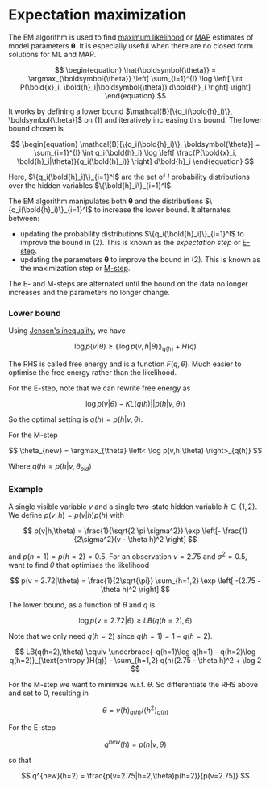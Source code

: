 # Expectation maximization

The EM algorithm is used to find [maximum likelihood](202210101331.md) or
[MAP](202210101339.md) estimates of model parameters $\boldsymbol{\theta}$. It is
especially useful when there are no closed form solutions for ML and MAP.

$$
\begin{equation}
\hat{\boldsymbol{\theta}} = \argmax_{\boldsymbol{\theta}} \left[
\sum_{i=1}^{I} \log \left[
\int P(\bold{x}_i, \bold{h}_i|\boldsymbol{\theta}) d\bold{h}_i
\right]
\right]
\end{equation}
$$

It works by defining a lower bound $\mathcal{B}[\{q_i(\bold{h}_i)\}, \boldsymbol{\theta}]$
on $(1)$ and iteratively increasing this bound. The lower bound chosen is

$$
\begin{equation}
\mathcal{B}[\{q_i(\bold{h}_i)\}, \boldsymbol{\theta}] =
\sum_{i=1}^{I} \int q_i(\bold{h}_i) \log \left[
\frac{P(\bold{x}_i, \bold{h}_i|\theta)}{q_i(\bold{h}_i)}
\right] d\bold{h}_i
\end{equation}
$$

Here, $\{q_i(\bold{h}_i)\}_{i=1}^I$ are the set of $I$ probability distributions
over the hidden variables $\{\bold{h}_i\}_{i=1}^I$.

The EM algorithm manipulates both $\boldsymbol{\theta}$ and the distributions
$\{q_i(\bold{h}_i)\}_{i=1}^I$ to increase the lower bound. It alternates
between:

* updating the probability distributions $\{q_i(\bold{h}_i)\}_{i=1}^I$ to
  improve the bound in $(2)$. This is known as the *expectation step* or
  [E-step](202210250945.md).
* updating the parameters $\boldsymbol{\theta}$ to improve the bound in $(2)$.
  This is known as the maximization step or [M-step](202210250946.md).

The E- and M-steps are alternated until the bound on the data no longer
increases and the parameters no longer change.

### Lower bound

Using [Jensen's inequality](202211241115.md), we have

$$
\log p(v|\theta) \ge \lang \log p(v,h|\theta) \rang_{q(h)} + H(q)
$$

The RHS is called free energy and is a function $F(q,\theta)$. Much easier to
optimise the free energy rather than the likelihood.

For the E-step, note that we can rewrite free energy as

$$
\log p(v|\theta) - KL(q(h)||p(h|v,\theta))
$$

So the optimal setting is $q(h) = p(h|v,\theta)$.

For the M-step

$$
\theta_{new} = \argmax_{\theta} \left< 
\log p(v,h|\theta)
\right>_{q(h)}
$$

Where $q(h) = p(h|v,\theta_{old})$

### Example

A single visible variable $v$ and a single two-state hidden variable
$h \in \left\{ 1, 2 \right\}$. We define $p(v,h) = p(v|h)p(h)$ with

$$
p(v|h,\theta) = \frac{1}{\sqrt{2 \pi \sigma^2}}
\exp \left[-
\frac{1}{2\sigma^2}(v - \theta h)^2
\right]
$$

and $p(h = 1) = p(h = 2) = 0.5$. For an observation $v = 2.75$ and
$\sigma^2 = 0.5$, want to find $\theta$ that optimises the likelihood

$$
p(v = 2.72|\theta) = \frac{1}{2\sqrt{\pi}} \sum_{h=1,2}
\exp \left[ -(2.75 - \theta h)^2 \right]
$$

The lower bound, as a function of $\theta$ and $q$ is

$$
\log p(v = 2.72|\theta) \ge LB(q(h = 2), \theta)
$$

Note that we only need $q(h=2)$ since $q(h=1) = 1 - q(h=2)$.

$$
LB(q(h=2),\theta) \equiv
\underbrace{-q(h=1)\log q(h=1) - q(h=2)\log q(h=2)}_{\text{entropy }H(q)} -
\sum_{h=1,2} q(h)(2.75 - \theta h)^2 + \log 2
$$

For the M-step we want to minimize w.r.t. $\theta$. So differentiate the RHS
above and set to 0, resulting in

$$
\theta = v\left< h \right>_{q(h)} / \left< h^2 \right>_{q(h)}
$$

For the E-step

$$
q^{new}(h) = p(h|v,\theta)
$$

so that

$$
q^{new}(h=2) = \frac{p(v=2.75|h=2,\theta)p(h=2)}{p(v=2.75)}
$$

